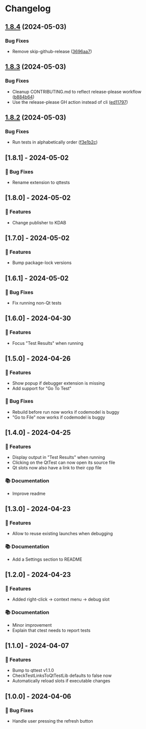 # Changelog



## [1.8.4](https://github.com/KDAB/vscode-qttest/compare/v1.8.3...v1.8.4) (2024-05-03)


### Bug Fixes

* Remove skip-github-release ([3696aa7](https://github.com/KDAB/vscode-qttest/commit/3696aa7db50b07f6e68f693bc6e2000cbc8536d5))

## [1.8.3](https://github.com/KDAB/vscode-qttest/compare/v1.8.2...v1.8.3) (2024-05-03)


### Bug Fixes

* Cleanup CONTRIBUTING.md to reflect release-please workflow ([b884b64](https://github.com/KDAB/vscode-qttest/commit/b884b64bcaa486d9f027f13d64e04093836fb6d1))
* Use the release-please GH action instead of cli ([ed11797](https://github.com/KDAB/vscode-qttest/commit/ed117974a8042b1593ffcf70914abca020bb6fcf))

## [1.8.2](https://github.com/KDAB/vscode-qttest/compare/v1.8.1...v1.8.2) (2024-05-03)


### Bug Fixes

* Run tests in alphabetically order ([f3e1b2c](https://github.com/KDAB/vscode-qttest/commit/f3e1b2c68e503367e2f4e129898cfec672da5f86))

## [1.8.1] - 2024-05-02

### 🐛 Bug Fixes

- Rename extension to qttests

## [1.8.0] - 2024-05-02

### 🚀 Features

- Change publisher to KDAB

## [1.7.0] - 2024-05-02

### 🚀 Features

- Bump package-lock versions

## [1.6.1] - 2024-05-02

### 🐛 Bug Fixes

- Fix running non-Qt tests

## [1.6.0] - 2024-04-30

### 🚀 Features

- Focus "Test Results" when running

## [1.5.0] - 2024-04-26

### 🚀 Features

- Show popup if debugger extension is missing
- Add support for "Go To Test"

### 🐛 Bug Fixes

- Rebuild before run now works if codemodel is buggy
- "Go to File" now works if codemodel is buggy

## [1.4.0] - 2024-04-25

### 🚀 Features

- Display output in "Test Results" when running
- Clicking on the QtTest can now open its source file
- Qt slots now also have a link to their cpp file

### 📚 Documentation

- Improve readme

## [1.3.0] - 2024-04-23

### 🚀 Features

- Allow to reuse existing launches when debugging

### 📚 Documentation

- Add a Settings section to README

## [1.2.0] - 2024-04-23

### 🚀 Features

- Added right-click -> context menu -> debug slot

### 📚 Documentation

- Minor improvement
- Explain that ctest needs to report tests

## [1.1.0] - 2024-04-07

### 🚀 Features

- Bump to qttest v1.1.0
- CheckTestLinksToQtTestLib defaults to false now
- Automatically reload slots if executable changes

## [1.0.0] - 2024-04-06

### 🐛 Bug Fixes

- Handle user pressing the refresh button
